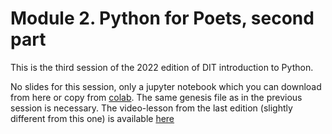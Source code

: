 # Module 2. Python for Poets, second part

This is the third session of the 2022 edition of DIT introduction to Python.

No slides for this session, only a jupyter notebook which you can download from here or copy from
[colab](https://colab.research.google.com/drive/1rkZvZ_A4XjQHh3w3-nlBLzB0EuSZlYO4?usp=sharing). The same genesis file as in the previous session is necessary.
The video-lesson from the last edition (slightly different from this one) is available [here](https://youtu.be/AbjNpZZOcf8)
